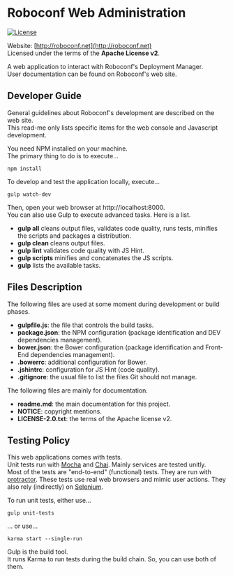 # Roboconf Web Administration
[![License](https://img.shields.io/hexpm/l/plug.svg)](http://www.apache.org/licenses/LICENSE-2.0)

Website: [http://roboconf.net](http://roboconf.net)  
Licensed under the terms of the **Apache License v2**.

A web application to interact with Roboconf's Deployment Manager.  
User documentation can be found on Roboconf's web site.


## Developer Guide

General guidelines about Roboconf's development are described on the web site.  
This read-me only lists specific items for the web console and Javascript development.

You need NPM installed on your machine.  
The primary thing to do is to execute...

```
npm install
```

To develop and test the application locally, execute...

```
gulp watch-dev
```

Then, open your web browser at http://localhost:8000.  
You can also use Gulp to execute advanced tasks. Here is a list.

* **gulp all** cleans output files, validates code quality, runs tests, minifies the scripts and packages a distribution.
* **gulp clean** cleans output files.
* **gulp lint** validates code quality with JS Hint.
* **gulp scripts** minifies and concatenates the JS scripts.
* **gulp** lists the available tasks.


## Files Description

The following files are used at some moment during development or build phases.

* **gulpfile.js**: the file that controls the build tasks.
* **package.json**: the NPM configuration (package identification and DEV dependencies management).
* **bower.json**: the Bower configuration (package identification and Front-End dependencies management).
* **.bowerrc**: additional configuration for Bower.
* **.jshintrc**: configuration for JS Hint (code quality).
* **.gitignore**: the usual file to list the files Git should not manage.

The following files are mainly for documentation.

* **readme.md**: the main documentation for this project.
* **NOTICE**: copyright mentions. 
* **LICENSE-2.0.txt**: the terms of the Apache license v2.


## Testing Policy

This web applications comes with tests.  
Unit tests run with [Mocha](http://mochajs.org/) and [Chai](http://chaijs.com/). Mainly services are tested unitly.  
Most of the tests are "end-to-end" (functional) tests. They are run with [protractor](http://angular.github.io/protractor).
These tests use real web browsers and mimic user actions. They also rely (indirectly) on [Selenium](http://www.seleniumhq.org/).

To run unit tests, either use...

	gulp unit-tests

... or use...

	karma start --single-run

Gulp is the build tool.  
It runs Karma to run tests during the build chain.
So, you can use both of them.
